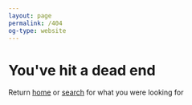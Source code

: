 ```yaml
---
layout: page
permalink: /404
og-type: website
---
```

# You've hit a dead end

Return [home](/) or [search](/search) for what you were looking for
